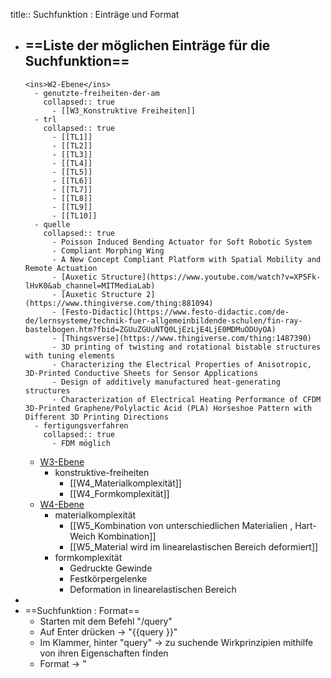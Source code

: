 title:: Suchfunktion : Einträge und Format

- ==Liste der möglichen Einträge für die Suchfunktion==
	-
	  <ins>W2-Ebene</ins>
		- genutzte-freiheiten-der-am
		  collapsed:: true
			- [[W3_Konstruktive Freiheiten]]
		- trl
		  collapsed:: true
			- [[TL1]]
			- [[TL2]]
			- [[TL3]]
			- [[TL4]]
			- [[TL5]]
			- [[TL6]]
			- [[TL7]]
			- [[TL8]]
			- [[TL9]]
			- [[TL10]]
		- quelle
		  collapsed:: true
			- Poisson Induced Bending Actuator for Soft Robotic System
			- Compliant Morphing Wing
			- A New Concept Compliant Platform with Spatial Mobility and Remote Actuation
			- [Auxetic Structure](https://www.youtube.com/watch?v=XP5Fk-lHvK0&ab_channel=MITMediaLab)
			- [Auxetic Structure 2](https://www.thingiverse.com/thing:881094)
			- [Festo-Didactic](https://www.festo-didactic.com/de-de/lernsysteme/technik-fuer-allgemeinbildende-schulen/fin-ray-bastelbogen.htm?fbid=ZGUuZGUuNTQ0LjEzLjE4LjE0MDMuODUyOA)
			- [Thingsverse](https://www.thingiverse.com/thing:1487390)
			- 3D printing of twisting and rotational bistable structures with tuning elements
			- Characterizing the Electrical Properties of Anisotropic, 3D-Printed Conductive Sheets for Sensor Applications
			- Design of additively manufactured heat-generating structures
			- Characterization of Electrical Heating Performance of CFDM 3D-Printed Graphene/Polylactic Acid (PLA) Horseshoe Pattern with Different 3D Printing Directions
		- fertigungsverfahren
		  collapsed:: true
			- FDM möglich
	-
	  <ins>W3-Ebene</ins>
		- konstruktive-freiheiten
			- [[W4_Materialkomplexität]]
			- [[W4_Formkomplexität]]
	-
	  <ins>W4-Ebene</ins>
		- materialkomplexität
			- [[W5_Kombination von unterschiedlichen Materialien , Hart-Weich Kombination]]
			- [[W5_Material wird im linearelastischen Bereich deformiert]]
		- formkomplexität
			- Gedruckte Gewinde
			- Festkörpergelenke
			- Deformation in linearelastischen Bereich
-
- ==Suchfunktion : Format==
	- Starten mit dem Befehl "/query"
	- Auf Enter drücken -> "{{query }}"
	- Im Klammer, hinter "query" -> zu suchende Wirkprinzipien mithilfe von ihren Eigenschaften finden
	- Format -> "